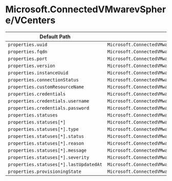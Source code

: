 # Microsoft.ConnectedVMwarevSphere/VCenters

| Default Path | Alias |
|---|---|
| `properties.uuid` | `Microsoft.ConnectedVMwarevSphere/vcenters/uuid` |
| `properties.fqdn` | `Microsoft.ConnectedVMwarevSphere/vcenters/fqdn` |
| `properties.port` | `Microsoft.ConnectedVMwarevSphere/vcenters/port` |
| `properties.version` | `Microsoft.ConnectedVMwarevSphere/vcenters/version` |
| `properties.instanceUuid` | `Microsoft.ConnectedVMwarevSphere/vcenters/instanceUuid` |
| `properties.connectionStatus` | `Microsoft.ConnectedVMwarevSphere/vcenters/connectionStatus` |
| `properties.customResourceName` | `Microsoft.ConnectedVMwarevSphere/vcenters/customResourceName` |
| `properties.credentials` | `Microsoft.ConnectedVMwarevSphere/vcenters/credentials` |
| `properties.credentials.username` | `Microsoft.ConnectedVMwarevSphere/vcenters/credentials.username` |
| `properties.credentials.password` | `Microsoft.ConnectedVMwarevSphere/vcenters/credentials.password` |
| `properties.statuses` | `Microsoft.ConnectedVMwarevSphere/vcenters/statuses` |
| `properties.statuses[*]` | `Microsoft.ConnectedVMwarevSphere/vcenters/statuses[*]` |
| `properties.statuses[*].type` | `Microsoft.ConnectedVMwarevSphere/vcenters/statuses[*].type` |
| `properties.statuses[*].status` | `Microsoft.ConnectedVMwarevSphere/vcenters/statuses[*].status` |
| `properties.statuses[*].reason` | `Microsoft.ConnectedVMwarevSphere/vcenters/statuses[*].reason` |
| `properties.statuses[*].message` | `Microsoft.ConnectedVMwarevSphere/vcenters/statuses[*].message` |
| `properties.statuses[*].severity` | `Microsoft.ConnectedVMwarevSphere/vcenters/statuses[*].severity` |
| `properties.statuses[*].lastUpdatedAt` | `Microsoft.ConnectedVMwarevSphere/vcenters/statuses[*].lastUpdatedAt` |
| `properties.provisioningState` | `Microsoft.ConnectedVMwarevSphere/vcenters/provisioningState` |

